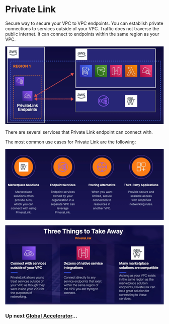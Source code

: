 # Private Link

Secure way to secure your VPC to VPC endpoints. You can establish private connections to services outside of your VPC. Traffic does not traverse the public internet. It can connect to endpoints within the same region as your VPC.

![Private Link](../../assets/privatelink-diagram.png)

There are several services that Private Link endpoint can connect with.  

The most common use cases for Private Link are the following:

![Private Link Use Cases](../../assets/private-link-uses-cases.png)

![Private Link Use Cases](../../assets/private-endpoint-takeaway.png)

### Up next [Global Accelerator](../global-accelerator/README.md)...
